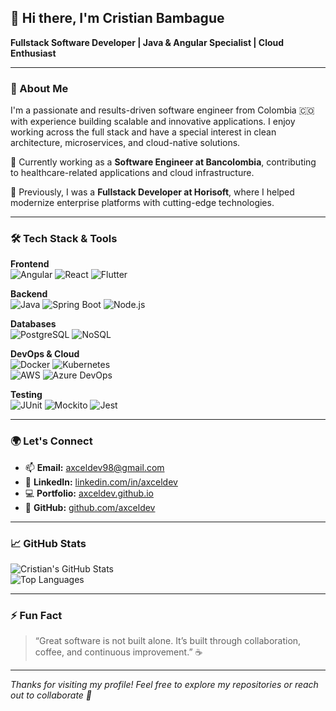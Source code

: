 ## 👋 Hi there, I'm Cristian Bambague

**Fullstack Software Developer | Java & Angular Specialist | Cloud Enthusiast**

---

### 🚀 About Me

I'm a passionate and results-driven software engineer from Colombia 🇨🇴 with experience building scalable and innovative applications. I enjoy working across the full stack and have a special interest in clean architecture, microservices, and cloud-native solutions.

💼 Currently working as a **Software Engineer at Bancolombia**, contributing to healthcare-related applications and cloud infrastructure.

🔧 Previously, I was a **Fullstack Developer at Horisoft**, where I helped modernize enterprise platforms with cutting-edge technologies.

---

### 🛠 Tech Stack & Tools

**Frontend**  
![Angular](https://img.shields.io/badge/Angular-DD0031?logo=angular&logoColor=white) ![React](https://img.shields.io/badge/React-20232A?logo=react&logoColor=61DAFB) ![Flutter](https://img.shields.io/badge/Flutter-02569B?logo=flutter&logoColor=white)

**Backend**  
![Java](https://img.shields.io/badge/Java-007396?logo=java&logoColor=white) ![Spring Boot](https://img.shields.io/badge/Spring_Boot-6DB33F?logo=spring-boot&logoColor=white) ![Node.js](https://img.shields.io/badge/Node.js-339933?logo=node.js&logoColor=white)

**Databases**  
![PostgreSQL](https://img.shields.io/badge/PostgreSQL-4169E1?logo=postgresql&logoColor=white) ![NoSQL](https://img.shields.io/badge/NoSQL-4E4E4E?logo=mongodb&logoColor=white)

**DevOps & Cloud**  
![Docker](https://img.shields.io/badge/Docker-2496ED?logo=docker&logoColor=white) ![Kubernetes](https://img.shields.io/badge/Kubernetes-326CE5?logo=kubernetes&logoColor=white)  
![AWS](https://img.shields.io/badge/AWS-FF9900?logo=amazon-aws&logoColor=white) ![Azure DevOps](https://img.shields.io/badge/Azure_DevOps-0078D7?logo=azuredevops&logoColor=white)

**Testing**  
![JUnit](https://img.shields.io/badge/JUnit5-25A162?logo=java&logoColor=white) ![Mockito](https://img.shields.io/badge/Mockito-FFCA28?logo=java&logoColor=black) ![Jest](https://img.shields.io/badge/Jest-C21325?logo=jest&logoColor=white)

---

### 🌍 Let's Connect

- 📫 **Email:** [axceldev98@gmail.com](mailto:axceldev98@gmail.com)  
- 🔗 **LinkedIn:** [linkedin.com/in/axceldev](https://linkedin.com/in/axceldev)  
- 💻 **Portfolio:** [axceldev.github.io](https://axceldev.github.io)  
- 🐙 **GitHub:** [github.com/axceldev](https://github.com/axceldev)

---

### 📈 GitHub Stats

![Cristian's GitHub Stats](https://github-readme-stats.vercel.app/api?username=axceldev&show_icons=true&theme=tokyonight)  
![Top Languages](https://github-readme-stats.vercel.app/api/top-langs/?username=axceldev&layout=compact&theme=tokyonight)

---

### ⚡ Fun Fact

> “Great software is not built alone. It’s built through collaboration, coffee, and continuous improvement.” ☕

---

_Thanks for visiting my profile! Feel free to explore my repositories or reach out to collaborate 🤝_

